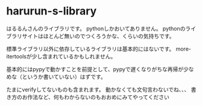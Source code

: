 # harurun-s-library
はるるんさんのライブラリです。
pythonしかおいてありません。
pythonのライブラリサイトはほとんど無いのでつくろうかな、くらいの気持ちです。

標準ライブラリ以外に依存しているライブラリは基本的にはないです。
more-itertoolsが少し含まれているかもしれません。

基本的にはpypyで動かすことを前提として、pypyで遅くなりがちな再帰が少なめな（というか書いていない）はずです。

たまにverifyしてないものも含まれます。
動かなくても文句言わないでね、、、
書き方のお作法など、何もわからないのもおおめにみてやってください
